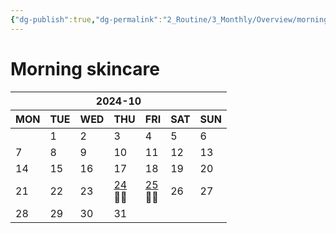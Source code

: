 ```yaml
---
{"dg-publish":true,"dg-permalink":"2_Routine/3_Monthly/Overview/morningSkincare","tags":["monthly","morningSkincare","overview"],"permalink":"/2_Routine/3_Monthly/Overview/morningSkincare/","dgPassFrontmatter":true,"noteIcon":"1"}
---
```


# Morning skincare
<table class="habitt" style="width: 100%;"><thead><tr><th class="habitt-head" colspan="7">2024-10</th></tr><tr><th class="habitt-th habitt-th-0">MON</th><th class="habitt-th habitt-th-1">TUE</th><th class="habitt-th habitt-th-2">WED</th><th class="habitt-th habitt-th-3">THU</th><th class="habitt-th habitt-th-4">FRI</th><th class="habitt-th habitt-th-5">SAT</th><th class="habitt-th habitt-th-6">SUN</th></tr></thead><tbody><tr><td class="habitt-td habitt-td--disabled "><div class="habitt-c"><div class="habitt-date"></div><div class="habitt-dots"></div></div></td><td class="habitt-td habitt-td--1 "><div class="habitt-c"><div class="habitt-date">1</div><div class="habitt-dots"></div></div></td><td class="habitt-td habitt-td--2 "><div class="habitt-c"><div class="habitt-date">2</div><div class="habitt-dots"></div></div></td><td class="habitt-td habitt-td--3 "><div class="habitt-c"><div class="habitt-date">3</div><div class="habitt-dots"></div></div></td><td class="habitt-td habitt-td--4 "><div class="habitt-c"><div class="habitt-date">4</div><div class="habitt-dots"></div></div></td><td class="habitt-td habitt-td--5 "><div class="habitt-c"><div class="habitt-date">5</div><div class="habitt-dots"></div></div></td><td class="habitt-td habitt-td--6 "><div class="habitt-c"><div class="habitt-date">6</div><div class="habitt-dots"></div></div></td></tr><tr><td class="habitt-td habitt-td--7 "><div class="habitt-c"><div class="habitt-date">7</div><div class="habitt-dots"></div></div></td><td class="habitt-td habitt-td--8 "><div class="habitt-c"><div class="habitt-date">8</div><div class="habitt-dots"></div></div></td><td class="habitt-td habitt-td--9 "><div class="habitt-c"><div class="habitt-date">9</div><div class="habitt-dots"></div></div></td><td class="habitt-td habitt-td--10 "><div class="habitt-c"><div class="habitt-date">10</div><div class="habitt-dots"></div></div></td><td class="habitt-td habitt-td--11 "><div class="habitt-c"><div class="habitt-date">11</div><div class="habitt-dots"></div></div></td><td class="habitt-td habitt-td--12 "><div class="habitt-c"><div class="habitt-date">12</div><div class="habitt-dots"></div></div></td><td class="habitt-td habitt-td--13 "><div class="habitt-c"><div class="habitt-date">13</div><div class="habitt-dots"></div></div></td></tr><tr><td class="habitt-td habitt-td--14 "><div class="habitt-c"><div class="habitt-date">14</div><div class="habitt-dots"></div></div></td><td class="habitt-td habitt-td--15 "><div class="habitt-c"><div class="habitt-date">15</div><div class="habitt-dots"></div></div></td><td class="habitt-td habitt-td--16 "><div class="habitt-c"><div class="habitt-date">16</div><div class="habitt-dots"></div></div></td><td class="habitt-td habitt-td--17 "><div class="habitt-c"><div class="habitt-date">17</div><div class="habitt-dots"></div></div></td><td class="habitt-td habitt-td--18 "><div class="habitt-c"><div class="habitt-date">18</div><div class="habitt-dots"></div></div></td><td class="habitt-td habitt-td--19 "><div class="habitt-c"><div class="habitt-date">19</div><div class="habitt-dots"></div></div></td><td class="habitt-td habitt-td--20 "><div class="habitt-c"><div class="habitt-date">20</div><div class="habitt-dots"></div></div></td></tr><tr><td class="habitt-td habitt-td--21 "><div class="habitt-c"><div class="habitt-date">21</div><div class="habitt-dots"></div></div></td><td class="habitt-td habitt-td--22 "><div class="habitt-c"><div class="habitt-date">22</div><div class="habitt-dots"></div></div></td><td class="habitt-td habitt-td--23 "><div class="habitt-c"><div class="habitt-date">23</div><div class="habitt-dots"></div></div></td><td class="habitt-td habitt-td--24 habitt-td--checked"><div class="habitt-c"><div class="habitt-date"><a class="internal-link" data-href="2_Routine/1_Daily/Beauty/2024-10-24" target="_blank" rel="noopener" href="2_Routine/1_Daily/Beauty/2024-10-24">24</a></div><div class="habitt-dots"><div class="habit-content">🧖‍♀️
</div></div></div></td><td class="habitt-td habitt-td--25 habitt-td--checked"><div class="habitt-c"><div class="habitt-date"><a class="internal-link" data-href="2_Routine/1_Daily/Beauty/2024-10-25" target="_blank" rel="noopener" href="2_Routine/1_Daily/Beauty/2024-10-25">25</a></div><div class="habitt-dots"><div class="habit-content">🧖‍♀️
</div></div></div></td><td class="habitt-td habitt-td--26 "><div class="habitt-c"><div class="habitt-date">26</div><div class="habitt-dots"></div></div></td><td class="habitt-td habitt-td--27 "><div class="habitt-c"><div class="habitt-date">27</div><div class="habitt-dots"></div></div></td></tr><tr><td class="habitt-td habitt-td--28 "><div class="habitt-c"><div class="habitt-date">28</div><div class="habitt-dots"></div></div></td><td class="habitt-td habitt-td--29 "><div class="habitt-c"><div class="habitt-date">29</div><div class="habitt-dots"></div></div></td><td class="habitt-td habitt-td--30 "><div class="habitt-c"><div class="habitt-date">30</div><div class="habitt-dots"></div></div></td><td class="habitt-td habitt-td--31 "><div class="habitt-c"><div class="habitt-date">31</div><div class="habitt-dots"></div></div></td><td class="habitt-td habitt-td--disabled "><div class="habitt-c"><div class="habitt-date"></div><div class="habitt-dots"></div></div></td><td class="habitt-td habitt-td--disabled "><div class="habitt-c"><div class="habitt-date"></div><div class="habitt-dots"></div></div></td><td class="habitt-td habitt-td--disabled "><div class="habitt-c"><div class="habitt-date"></div><div class="habitt-dots"></div></div></td></tr></tbody></table>